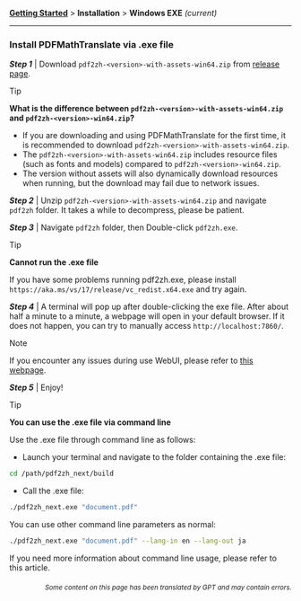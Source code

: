 [**Getting Started**](./getting-started.md) > **Installation** > **Windows EXE** _(current)_

---

### Install PDFMathTranslate via .exe file

***Step 1*** | Download `pdf2zh-<version>-with-assets-win64.zip` from [release page](https://github.com/PDFMathTranslate/PDFMathTranslate-next/releases).

> [!TIP]
> **What is the difference between `pdf2zh-<version>-with-assets-win64.zip` and `pdf2zh-<version>-win64.zip`?**
>
> - If you are downloading and using PDFMathTranslate for the first time, it is recommended to download `pdf2zh-<version>-with-assets-win64.zip`.
> - The `pdf2zh-<version>-with-assets-win64.zip` includes resource files (such as fonts and models) compared to `pdf2zh-<version>-win64.zip`.
> - The version without assets will also dynamically download resources when running, but the download may fail due to network issues.

***Step 2*** | Unzip `pdf2zh-<version>-with-assets-win64.zip` and navigate `pdf2zh` folder. It takes a while to decompress, please be patient.

***Step 3*** | Navigate `pdf2zh` folder, then Double-click `pdf2zh.exe`.

> [!TIP]
> **Cannot run the .exe file**
>
> If you have some problems running pdf2zh.exe, please install `https://aka.ms/vs/17/release/vc_redist.x64.exe` and try again.

***Step 4*** | A terminal will pop up after double-clicking the exe file. After about half a minute to a minute, a webpage will open in your default browser. If it does not happen, you can try to manually access `http://localhost:7860/`.

> [!NOTE]
>
> If you encounter any issues during use WebUI, please refer to [this webpage](./USAGE_webui.md).

***Step 5*** | Enjoy!

> [!TIP]
> **You can use the .exe file via command line**
>
> Use the .exe file through command line as follows:
>
> - Launch your terminal and navigate to the folder containing the .exe file:
>
> ```bash
> cd /path/pdf2zh_next/build
> ```
>
> - Call the .exe file:
>
> ```bash
> ./pdf2zh_next.exe "document.pdf"
> ```
>
> You can use other command line parameters as normal:
>
> ```bash
> ./pdf2zh_next.exe "document.pdf" --lang-in en --lang-out ja
> ```
>
> If you need more information about command line usage, please refer to this article.

<div align="right">
<h6><small>Some content on this page has been translated by GPT and may contain errors.</small></h6>